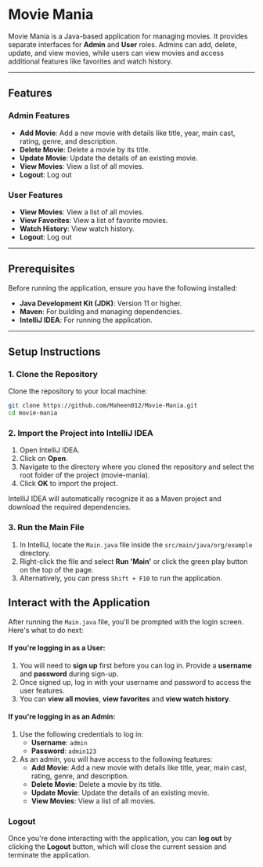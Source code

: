 # Movie Mania

Movie Mania is a Java-based application for managing movies. It provides separate interfaces for **Admin** and **User** roles. Admins can add, delete, update, and view movies, while users can view movies and access additional features like favorites and watch history.

---

## Features

### Admin Features
- **Add Movie**: Add a new movie with details like title, year, main cast, rating, genre, and description.
- **Delete Movie**: Delete a movie by its title.
- **Update Movie**: Update the details of an existing movie.
- **View Movies**: View a list of all movies.
- **Logout**: Log out

### User Features
- **View Movies**: View a list of all movies.
- **View Favorites**: View a list of favorite movies.
- **Watch History**: View watch history.
- **Logout**: Log out

---

## Prerequisites

Before running the application, ensure you have the following installed:

- **Java Development Kit (JDK)**: Version 11 or higher.
- **Maven**: For building and managing dependencies.
- **IntelliJ IDEA**: For running the application.
  
---

## Setup Instructions

### 1. Clone the Repository
Clone the repository to your local machine:

```bash
git clone https://github.com/Maheen012/Movie-Mania.git
cd movie-mania
```

### 2. Import the Project into IntelliJ IDEA
1. Open IntelliJ IDEA.
2. Click on **Open**.
3. Navigate to the directory where you cloned the repository and select the root folder of the project (movie-mania).
4. Click **OK** to import the project.

IntelliJ IDEA will automatically recognize it as a Maven project and download the required dependencies.

### 3. Run the Main File
1. In IntelliJ, locate the `Main.java` file inside the `src/main/java/org/example` directory.
2. Right-click the file and select **Run 'Main'** or click the green play button on the top of the page.
3. Alternatively, you can press `Shift + F10` to run the application.

## Interact with the Application

After running the `Main.java` file, you'll be prompted with the login screen. Here's what to do next:

#### If you're logging in as a **User**:
1. You will need to **sign up** first before you can log in. Provide a **username** and **password** during sign-up.
2. Once signed up, log in with your username and password to access the user features.
3. You can **view all movies**, **view favorites** and **view watch history**.

#### If you're logging in as an **Admin**:
1. Use the following credentials to log in:
   - **Username**: `admin`
   - **Password**: `admin123`
2. As an admin, you will have access to the following features:
   - **Add Movie**: Add a new movie with details like title, year, main cast, rating, genre, and description.
   - **Delete Movie**: Delete a movie by its title.
   - **Update Movie**: Update the details of an existing movie.
   - **View Movies**: View a list of all movies.

### Logout

Once you're done interacting with the application, you can **log out** by clicking the **Logout** button, which will close the current session and terminate the application.




